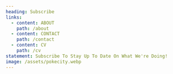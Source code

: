 ```yaml
---
heading: Subscribe
links:
  - content: ABOUT
    path: /about
  - content: CONTACT
    path: /contact
  - content: CV
    path: /cv
statement: Subscribe To Stay Up To Date On What We're Doing!
image: /assets/pokecity.webp
---
```

